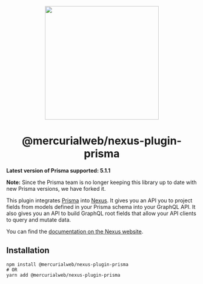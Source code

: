 <p align="center">
  <img src="https://i.imgur.com/8qvElTM.png" width="300" align="center" />
  <h1 align="center">@mercurialweb/nexus-plugin-prisma</h1>
</p>

**Latest version of Prisma supported: 5.1.1**

**Note:** Since the Prisma team is no longer keeping this library up to date with new Prisma versions, we have forked it.

This plugin integrates [Prisma](https://www.prisma.io/) into [Nexus](https://nexusjs.org/). It gives you an API you to project fields from models defined in your Prisma schema into your GraphQL API. It also gives you an API to build GraphQL root fields that allow your API clients to query and mutate data.

You can find the [documentation on the Nexus website](https://nexusjs.org/docs/plugins/prisma/overview).

## Installation

```
npm install @mercurialweb/nexus-plugin-prisma
# OR
yarn add @mercurialweb/nexus-plugin-prisma
```
